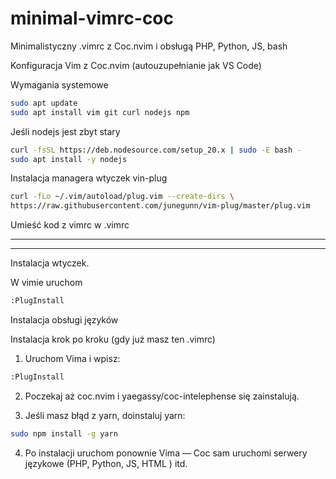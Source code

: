 # minimal-vimrc-coc
Minimalistyczny .vimrc z Coc.nvim i obsługą PHP, Python, JS, bash

Konfiguracja Vim z Coc.nvim (autouzupełnianie jak VS Code)

Wymagania systemowe
```bash
sudo apt update
sudo apt install vim git curl nodejs npm
```
Jeśli nodejs jest zbyt stary
```bash
curl -fsSL https://deb.nodesource.com/setup_20.x | sudo -E bash -
sudo apt install -y nodejs
```
Instalacja managera wtyczek vin-plug
```bash
curl -fLo ~/.vim/autoload/plug.vim --create-dirs \
https://raw.githubusercontent.com/junegunn/vim-plug/master/plug.vim
```	
Umieść kod z vimrc w .vimrc
************************
***************************
Instalacja wtyczek.

W vimie uruchom
```bash
:PlugInstall
```
Instalacja obsługi języków 


Instalacja krok po kroku (gdy już masz ten .vimrc)

1. Uruchom Vima i wpisz:
```bash
:PlugInstall
```
2. Poczekaj aż coc.nvim i yaegassy/coc-intelephense się zainstalują.

3. Jeśli masz błąd z yarn, doinstaluj yarn: 

```bash
sudo npm install -g yarn
```

4. Po instalacji uruchom ponownie Vima — Coc sam uruchomi serwery językowe (PHP, Python, JS, HTML ) itd.

